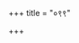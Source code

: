 +++
title = "०९९"

+++
<div class="js_include" url="/vedAH/Rk/shAkalam/saMhitA/sAyaNa-bhAShyam/09/099/01_A_haryatAya.md"  newLevelForH1="2" includeTitle="false"> </div> 


<div class="js_include" url="/vedAH/Rk/shAkalam/saMhitA/sAyaNa-bhAShyam/09/099/02_adha_xapA.md"  newLevelForH1="2" includeTitle="false"> </div> 


<div class="js_include" url="/vedAH/Rk/shAkalam/saMhitA/sAyaNa-bhAShyam/09/099/03_tamasya_marjayAmasi.md"  newLevelForH1="2" includeTitle="false"> </div> 


<div class="js_include" url="/vedAH/Rk/shAkalam/saMhitA/sAyaNa-bhAShyam/09/099/04_taM_gAthayA.md"  newLevelForH1="2" includeTitle="false"> </div> 


<div class="js_include" url="/vedAH/Rk/shAkalam/saMhitA/sAyaNa-bhAShyam/09/099/05_tamuxamANamavyaye_vAre.md"  newLevelForH1="2" includeTitle="false"> </div> 


<div class="js_include" url="/vedAH/Rk/shAkalam/saMhitA/sAyaNa-bhAShyam/09/099/06_sa_punAno.md"  newLevelForH1="2" includeTitle="false"> </div> 


<div class="js_include" url="/vedAH/Rk/shAkalam/saMhitA/sAyaNa-bhAShyam/09/099/07_sa_mRjyate.md"  newLevelForH1="2" includeTitle="false"> </div> 


<div class="js_include" url="/vedAH/Rk/shAkalam/saMhitA/sAyaNa-bhAShyam/09/099/08_suta_indo.md"  newLevelForH1="2" includeTitle="false"> </div> 